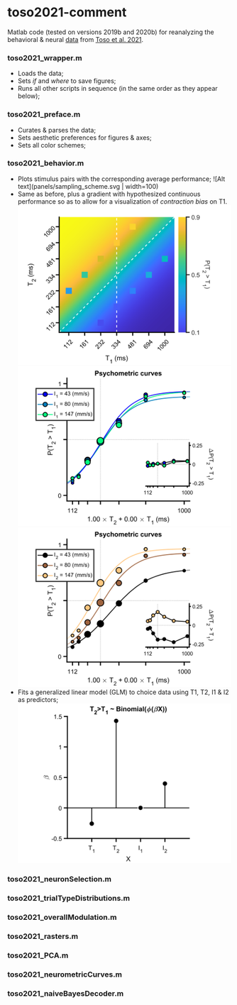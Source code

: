 # toso2021-comment

Matlab code (tested on versions 2019b and 2020b) for reanalyzing the behavioral & neural [data](https://data.mendeley.com/datasets/wp9h39kbtv/2) from [Toso et al. 2021](https://doi.org/10.1016/j.neuron.2021.08.020).

### toso2021_wrapper.m  
- Loads the data;
- Sets *if* and *where* to save figures;
- Runs all other scripts in sequence (in the same order as they appear below);

### toso2021_preface.m
- Curates & parses the data;
- Sets aesthetic preferences for figures & axes;
- Sets all color schemes;

### toso2021_behavior.m
- Plots stimulus pairs with the corresponding average performance;
![Alt text](panels/sampling_scheme.svg | width=100)
- Same as before, plus a gradient with hypothesized continuous performance so as to allow for a visualization of *contraction bias* on T1.
![Alt text](panels/contraction_bias.svg?raw=true)
![Alt text](panels/psychometric_curves_i1.svg?raw=true)
![Alt text](panels/psychometric_curves_i2.svg?raw=true)
- Fits a generalized linear model (GLM) to choice data using T1, T2, I1 & I2 as predictors;
![Alt text](panels/choice_GLM.svg?raw=true)

### toso2021_neuronSelection.m

### toso2021_trialTypeDistributions.m

### toso2021_overallModulation.m

### toso2021_rasters.m

### toso2021_PCA.m

### toso2021_neurometricCurves.m

### toso2021_naiveBayesDecoder.m
